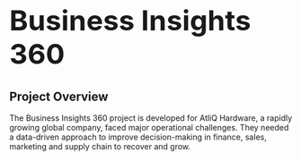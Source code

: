 <h1 style="font-size: 50px;">Business Insights 360</h1>
<h2>Project Overview</h2>
The Business Insights 360 project is developed for AtliQ Hardware, a rapidly growing global company, faced major operational challenges. They needed a data-driven approach to improve decision-making in finance, sales, marketing and supply chain to recover and grow.
